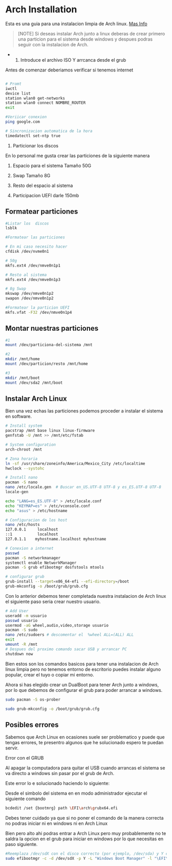 # Arch Installation

Esta es una guia para una instalacion limpia de Arch linux.
[Mas Info](https://wiki.archlinux.org/)

> [NOTE]
> Si deseas instalar Arch junto a linux deberas de crear primero una particion para
> el sistema desde windows y despues podras seguir con la instalacion de Arch.

- 1. Introduce el archivo ISO Y arrcanca desde el grub

Antes de comenzar deberiamos verificar si tenemos internet

```bash

# Promt
iwctl
device list
station wlan0 get-networks
station wlan0 connect NOMBRE_ROUTER
exit

#Veriicar conexion
ping google.com

# Sincronizacion automatica de la hora
timedatectl set-ntp true

```

1. Particionar los discos

En lo personal me gusta crear las particiones de la siguiente manera

1. Espacio para el sistema
   Tamaño 50G

2. Swap
   Tamaño 8G

3. Resto del espacio al sistema

4. Participacion UEFI darle 150mb

## Formatear particiones

```bash
#Listar los  discos
lsblk

#Formatear las particiones

# En mi caso necesito hacer
cfdisk /dev/nvme0n1

# 50g
mkfs.ext4 /dev/nmve0n1p1

# Resto al sistema
mkfs.ext4 /dev/nmve0n1p3

# 8g Swap
mkswap /dev/nmve0n1p2
swapon /dev/nmve0n1p2

#Formatear la particion UEFI
mkfs.vfat -F32 /dev/nmve0n1p4
```

## Montar nuestras particiones

```bash
#1
mount /dev/particiona-del-sistema /mnt

#2
mkdir /mnt/home
mount /dev/particion/resto /mnt/home

#3
mkdir /mnt/boot
mount /dev/sda2 /mnt/boot
```

## Instalar Arch Linux

Bien una vez echas las particiones podemos proceder a instalar el sistema en software.

```bash
# Install system
pacstrap /mnt base linux linux-firmware
genfstab -U /mnt >> /mnt/etc/fstab

# System configuration
arch-chroot /mnt

# Zona horaria
ln -sf /usr/share/zoneinfo/America/Mexico_City /etc/localtime
hwclock --systohc

# Install nano
pacman -S nano
nano /etc/locale.gen  # Buscar en_US.UTF-8 UTF-8 y es_ES.UTF-8 UTF-8
locale-gen

echo "LANG=es_ES.UTF-8" > /etc/locale.conf
echo "KEYMAP=es" > /etc/vconsole.conf
echo "asus" > /etc/hostname

# Configuracion de los host
nano /etc/hosts
127.0.0.1     localhost
::1           localhost
127.0.1.1    myhostname.localhost myhostname

# Conexion a internet
passwd
pacman -S networkmanager
systemctl enable NetworkManager
pacman -S grub efibootmgr dosfstools mtools

# configurar grub
grub-install --target=x86_64-efi --efi-directory=/boot
grub-mkconfig -o /boot/grub/grub.cfg
```

Con lo anterior debemos tener completada nuestra instalacion de Arch linux
el siguiente paso seria crear nuestro usuario.

```bash
# Add User
useradd -m usuario
passwd usuario
usermod -aG wheel,audio,video,storage usuario
pacman -S sudo
nano /etc/sudoers # descomentar el  %wheel ALL=(ALL) ALL
exit
umount -R /mnt
# Despues del proximo comando sacar USB y arrancar PC
shutdown now
```

Bien estos son los comandos basicos para tener una instalacion de Arch linux limpia
pero no tenemos entorno de escritorio puedes instalar alguno popular, crear el tuyo
o copiar mi entorno.

Ahora si has elegido crear un DualBoot para tener Arch junto a windows, por lo que debemos de configurar el grub para
poder arrancar a windows.

```bash
sudo pacman -S os-prober

sudo grub-mkconfig -o /boot/grub/grub.cfg
```

## Posibles errores

Sabemos que Arch Linux en ocasiones suele ser problematico y puede que tengas errores,
te presentro algunos que he solucionado espero te puedan servir.

Error con el GRUB

Al apagar la computadora para quitar el USB cuando arrancas el sistema se va directo a windows
sin pasar por el grub de Arch.

Este error lo e solucionado haciendo lo siguiente:

Desde el simbolo del sistema en en modo administrador ejecutar el siguiente comando

```bash
bcdedit /set {bootmrg} path \EFI\arch\grubx64.efi
```

Debes tener cuidado ya que si no poner el comando de la manera
correcta no podras iniciar ni en windows ni en Arch Linux

Bien pero alto ahi podras entrar a Arch Linux pero muy probablemente
no te saldra la opcion en el grub para iniciar en windows por lo que
necesitas en paso siguiente.

```bash
#Reemplaza /dev/sdX con el disco correcto (por ejemplo, /dev/sda) y Y con el número de partición correcto (por ejemplo, 1).
sudo efibootmgr -c -d /dev/sdX -p Y -L "Windows Boot Manager" -l "\EFI\Microsoft\Boot\bootmgfw.efi"

```
